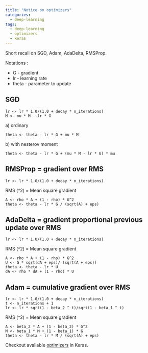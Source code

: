 ```yaml
---
title: "Notice on optimizers"
categories:
  - deep-learning
tags:
  - deep-learning
  - optimizers
  - keras
---
```


Short recall on SGD, Adam, AdaDelta, RMSProp.

Notations :

* G - gradient
* lr - learning rate
* theta - parameter to update

## SGD

```
lr <- lr * 1.0/(1.0 + decay * n_iterations)
M <- mu * M - lr * G
```

a) ordinary

```
theta <- theta - lr * G + mu * M
```

b) with nesterov moment
```
theta <- theta - lr * G + (mu * M - lr * G) * mu
```

## RMSProp = gradient over RMS

```
lr <- lr * 1.0/(1.0 + decay * n_iterations)
```

RMS (^2) = Mean square gradient
```
A <- rho * A + (1 - rho) * G^2
theta <- theta - lr * G / (sqrt(A) + eps)
```

## AdaDelta = gradient proportional previous update over RMS

```
lr <- lr * 1.0/(1.0 + decay * n_iterations)
```

RMS (^2) = Mean square gradient
```
A <- rho * A + (1 - rho) * G^2
U <- G * sqrt(dA + eps)/ (sqrt(A + eps))
theta <- theta - lr * U
dA <- rho * dA + (1 - rho) * U
```

## Adam = cumulative gradient over RMS
```
lr <- lr * 1.0/(1.0 + decay * n_iterations)
t <- n_iterations + 1
lr <- lr * sqrt(1 - beta_2 ^ t)/sqrt(1 - beta_1 ^ t)
```

RMS (^2) = Mean square gradient
```
A <- beta_2 * A + (1 - beta_2) * G^2
M <- beta_1 * M + (1 - beta_1) * G
theta <- theta - lr * M / (sqrt(A) + eps)
```

Checkout available [optimizers](https://github.com/fchollet/keras/blob/master/keras/optimizers.py) in Keras.
